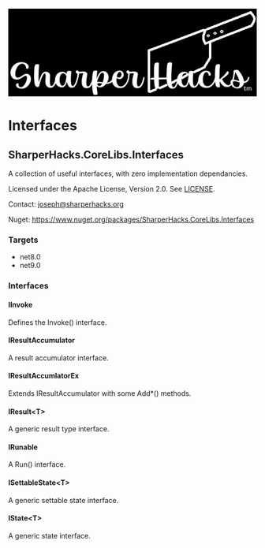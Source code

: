 ![SharperHacks logo](SHLLC-Logo.jpg)
# Interfaces
## SharperHacks.CoreLibs.Interfaces

A collection of useful interfaces, with zero implementation dependancies.

Licensed under the Apache License, Version 2.0. See [LICENSE](LICENSE).

Contact: joseph@sharperhacks.org

Nuget: https://www.nuget.org/packages/SharperHacks.CoreLibs.Interfaces

### Targets
- net8.0
- net9.0

### Interfaces

#### IInvoke
Defines the Invoke() interface.

#### IResultAccumulator
A result accumulator interface.

#### IResultAccumlatorEx
Extends IResultAccumulator with some Add*() methods.

#### IResult&lt;T&gt;
A generic result type interface.

#### IRunable
A Run() interface.

#### ISettableState&lt;T&gt;
A generic settable state interface.

#### IState&lt;T&gt;
A generic state interface.